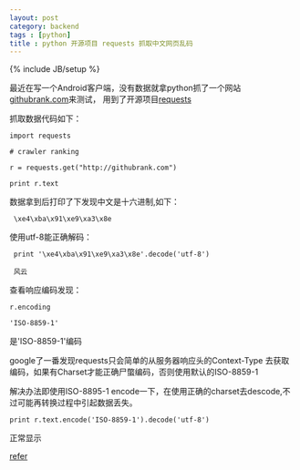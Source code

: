 ```yaml
---
layout: post
category: backend 
tags : [python]
title : python 开源项目 requests 抓取中文网页乱码
---
```

{% include JB/setup %}


最近在写一个Android客户端，没有数据就拿python抓了一个网站[githubrank.com](http://githubrank.com)来测试，
用到了开源项目[requests](https://github.com/kennethreitz/requests) 

抓取数据代码如下：


	import requests

	# crawler ranking

	r = requests.get("http://githubrank.com")

	print r.text


数据拿到后打印了下发现中文是十六进制,如下：


	 \xe4\xba\x91\xe9\xa3\x8e


使用utf-8能正确解码：


	 print '\xe4\xba\x91\xe9\xa3\x8e'.decode('utf-8')

	 风云


查看响应编码发现：


	r.encoding

	'ISO-8859-1'


是'ISO-8859-1'编码

google了一番发现requests只会简单的从服务器响应头的Context-Type 去获取编码，如果有Charset才能正确尸蟞编码，否则使用默认的ISO-8859-1

解决办法即使用ISO-8895-1 encode一下，在使用正确的charset去descode,不过可能再转换过程中引起数据丢失。


	print r.text.encode('ISO-8859-1').decode('utf-8')


正常显示

[refer](http://www.zhetenga.com/view/python的requests类抓取中文页面出现乱码-0abbaa140.html)

